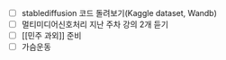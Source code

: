 - [ ] stablediffusion 코드 돌려보기(Kaggle dataset, Wandb)
- [ ] 멀티미디어신호처리 지난 주차 강의 2개 듣기
- [ ] [[민주 과외]] 준비
- [ ] 가슴운동